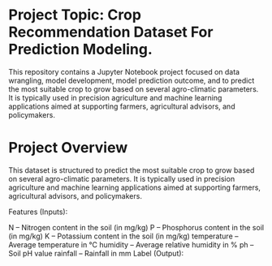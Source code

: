 # Project Topic: Crop Recommendation Dataset For Prediction Modeling.
This repository contains a Jupyter Notebook project focused on data wrangling, model development, model prediction outcome, and to predict the most suitable crop to grow based on several agro-climatic parameters. It is typically used in precision agriculture and machine learning applications aimed at supporting farmers, agricultural advisors, and policymakers. 
# Project Overview

This dataset is structured to predict the most suitable crop to grow based on several agro-climatic parameters. It is typically used in precision agriculture and machine learning applications aimed at supporting farmers, agricultural advisors, and policymakers.

Features (Inputs):

N – Nitrogen content in the soil (in mg/kg)
P – Phosphorus content in the soil (in mg/kg)
K – Potassium content in the soil (in mg/kg)
temperature – Average temperature in °C
humidity – Average relative humidity in %
ph – Soil pH value
rainfall – Rainfall in mm
Label (Output):
